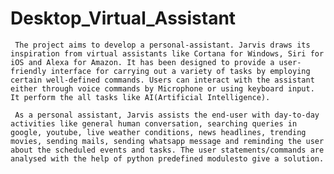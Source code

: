 # Desktop_Virtual_Assistant

     The project aims to develop a personal-assistant. Jarvis draws its inspiration from virtual assistants like Cortana for Windows, Siri for iOS and Alexa for Amazon. It has been designed to provide a user-friendly interface for carrying out a variety of tasks by employing certain well-defined commands. Users can interact with the assistant either through voice commands by Microphone or using keyboard input. It perform the all tasks like AI(Artificial Intelligence).
    
     As a personal assistant, Jarvis assists the end-user with day-to-day activities like general human conversation, searching queries in google, youtube, live weather conditions, news headlines, trending movies, sending mails, sending whatsapp message and reminding the user about the scheduled events and tasks. The user statements/commands are analysed with the help of python predefined modulesto give a solution.
